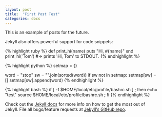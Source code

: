 ```yaml
---
layout: post
title:  "First Post Test"
categories: docs
---
```


This is an example of posts for the future.

Jekyll also offers powerful support for code snippets:

{% highlight ruby %}
def print_hi(name)
  puts "Hi, #{name}"
end
print_hi('Tom')
#=> prints 'Hi, Tom' to STDOUT.
{% endhighlight %}

{% highlight python %}
setmap = {}

word = "stop"
sw = "".join(sorted(word))
if sw not in setmap:
	    setmap[sw] = []
			setmap[sw].append(word)
{% endhighlight %}

{% highlight bash %}
if [ -f $HOME/local/etc/profile/bashrc.sh ] ;
then
  echo "test"
  source $HOME/local/etc/profile/bashrc.sh ;
fi
{% endhighlight %}

Check out the [Jekyll docs][jekyll] for more info on how to get the most out of Jekyll. File all bugs/feature requests at [Jekyll's GitHub repo][jekyll-gh].

[jekyll-gh]: https://github.com/mojombo/jekyll
[jekyll]:    http://jekyllrb.com
